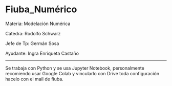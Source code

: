 # Fiuba_Numérico

Materia: Modelación Numérica 

Cátedra: Rodolfo Schwarz

Jefe de Tp: Germán Sosa

Ayudante: Ingra Enriqueta Castaño

---
Se trabaja con Python y se usa Jupyter Notebook, personalmente recomiendo usar Google Colab y vincularlo con Drive toda configuración hacelo con el mail de fiuba.
 

